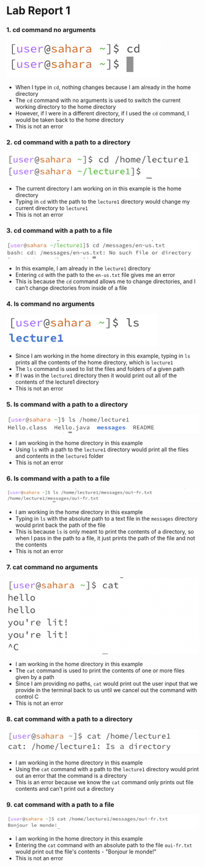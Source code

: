 # Lab Report 1 # 

### 1. cd command no arguments ###
![Image](cd.png)

* When I type in `cd`, nothing changes because I am already in the home directory
* The `cd` command with no arguments is used to switch the current working directory to the home directory 
* However, if I were in a different directory, if I used the `cd` command, I would be taken back to the home directory
* This is not an error


### 2. cd command with a path to a directory ###
![Image](cddirectory.png)

* The current directory I am working on in this example is the home directory 
* Typing in `cd` with the path to the `lecture1` directory would change my current directory to `lecture1`
* This is not an error


### 3. cd command with a path to a file ###
![Image](cdfi.png)

* In this example, I am already in the `lecture1` directory
* Entering `cd` with the path to the `en-us.txt` file gives me an error
* This is because the `cd` command allows me to change directories, and I can’t change directories from inside of a file 

### 4. ls command no arguments ###
![Image](ls.png)

* Since I am working in the home directory in this example, typing in `ls` prints all the contents of the home directory, which is `lecture1`
* The `ls` command is used to list the files and folders of a given path
* If I was in the `lecture1` directory then it would print out all of the contents of the lecture1 directory
* This is not an error

### 5. ls command with a path to a directory ###
![Image](lsdirectory.png)

* I am working in the home directory in this example
* Using `ls` with a path to the `lecture1` directory would print all the files and contents in the `lecture1` folder
* This is not an error
  
### 6. ls command with a path to a file ###
![Image](lsfile.png)

* I am working in the home directory in this example
* Typing in `ls` with the absolute path to a text file in the `messages` directory would print back the path of the file
* This is because `ls` is only meant to print the contents of a directory, so when I pass in the path to a file, it just prints the path of the file and not the contents
* This is not an error

### 7. cat command no arguments ###
![Image](cat.png)

* I am working in the home directory in this example
* The `cat` command is used to print the contents of one or more files given by a path
* Since I am providing no paths, `cat` would print out the user input that we provide in the terminal back to us until we cancel out the command with control C
* This is not an error

### 8. cat command with a path to a directory ###
![Image](catdirectory.png)

* I am working in the home directory in this example
* Using the `cat` command with a path to the `lecture1` directory would print out an error that the command is a directory
* This is an error because we know the `cat` command only prints out file contents and can't print out a directory 

### 9. cat command with a path to a file ###
![Image](catfile.png)

* I am working in the home directory in this example
* Entering the `cat` command with an absolute path to the file `oui-fr.txt` would print out the file's contents - "Bonjour le monde!"
* This is not an error
